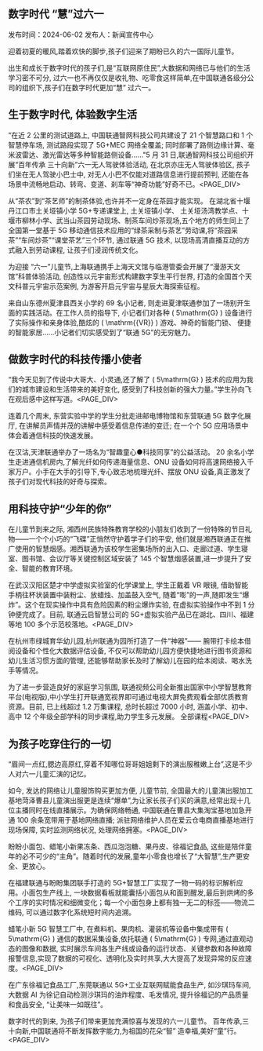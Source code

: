 ## 数字时代 “慧”过六一

发布时间：2024-06-02 发布人：新闻宣传中心

迎着初夏的暖风,踏着欢快的脚步,孩子们迎来了期盼已久的六一国际儿童节。

出生和成长于数字时代的孩子们,是“互联网原住民”,大数据和网络已与他们的生活学习密不可分, 过六一也不再仅仅是收礼物、吃零食这样简单,在中国联通各级分公司的组织下,孩子们在数字时代更加“慧” 过六一。

## 生于数字时代, 体验数字生活

“在近 2 公里的测试道路上, 中国联通智网科技公司共建设了 21 个智慧路口和 1 个智慧停车场, 测试路段实现了 5G+MEC 网络全覆盖; 同时部署了路侧边缘计算、毫米波雷达、激光雷达等多种智能路侧设备......"5 月 31 日,联通智网科技公司组织开展“百年传承 三十向新”六一无人驾驶体验活动, 在北京亦庄无人驾驶体验区, 孩子们坐在无人驾驶小巴士中, 对无人小巴不仅能对道路信息进行提前预判, 还能在各场景中流畅地启动、转弯、变道、刹车等“神奇功能”好奇不已。<PAGE_DIV> 

从“茶农”到“茶艺师”的制茶体验,也许并不一定身在茶园才能实现。 在湖北省十堰丹江口市土关垭镇小学 5G+专递课堂上, 土关垭镇小学、 土关垭汤湾教学点、十堰市柳林小学、武当山茶园劳动现场、制茶车间炒茶现场,五个地方的师生同上了全国第一堂基于 5G 移动通信技术应用的“绿茶采制与茶艺”劳动课,将“茶园采茶”“车间炒茶”“课堂茶艺”三个环节, 通过联通 5G 技术, 以现场高清直播互动的方式融入到劳动课程, 让孩子们浸润传统文化。

为迎接 “六一”儿童节,上海联通携手上海天文馆与临港管委会开展了“漫游天文馆”科普体验活动, 创造性以元宇宙形式构建数字孪生平行世界, 打造的全国首个天文科普元宇宙示范案例, 为游客开启元宇宙与星辰大海探索征程。

来自山东德州夏津县西关小学的 69 名小记者, 则走进夏津联通参加了一场别开生面的实践活动。在工作人员的指导下, 小记者们对各种 \( 5\mathrm{G} \) 设备进行了实际操作和亲身体验,酷炫的 \( \mathrm{{VR}} \) 游戏、神奇的智能门锁、 便捷的智能家居……小记者们切实感受到了“联通 5G”的无穷魅力。

## 做数字时代的科技传播小使者

“我今天见到了传说中大哥大、小灵通,还了解了 \( 5\mathrm{G} \) 技术的应用为我们的城市建设和生活带来的美好变化, 感受到了科技创新的强大力量。”学生孙向飞在观后感中这样写道。<PAGE_DIV> 

连着几个周末, 东营实验中学的学生分批走进邮电博物馆和东营联通 5G 数字化展厅, 在讲解员声情并茂的讲解中感受着信息传递的变迁; 在一个个 5G 应用场景中体会着通信科技的快速发展。

在汉沽,天津联通举办了一场名为“智趣童心●科技同享”的公益活动。 20 余名小学生走进通信机房内,了解光纤如何传递海量信息、ONU 设备如何将高速网络接入千家万户。小手在大手的引导下,专心致志地梳理光纤、摆放 ONU 设备,真正激发了孩子们对现代科技的好奇与探索。

## 用科技守护“少年的你”

在儿童节到来之际, 湘西州民族特殊教育学校的小朋友们收到了一份特殊的节日礼物——一个个小巧的“飞碟”正悄然守护着学子们的平安, 他们就是湘西联通正在推广使用的智慧烟感。湘西联通为该校学生密集场所的出入口、走廊过道、学生寝室、图书馆、会议厅等关键控制区域安装了 145 个智慧烟感装置,进一步提升了安全、智能的教育环境。

在武汉汉阳区楚才中学虚拟实验室的化学课堂上, 学生正戴着 VR 眼镜, 借助智能手柄往杯状装置中装粉尘、放蜡烛、加盖鼓入空气, 随着“嘭”的一声,随即发生“爆炸”。这个在现实操作中具有危险因素的粉尘爆炸实验, 在虚拟实验操作中不到 1 分钟便完成了。目前, 联通云启智慧公司的 5G+虚拟实验产品已在湖北、四川、福建等地 100 多个示范校落地。<PAGE_DIV> 

在杭州市绿城育华幼儿园,杭州联通为园所打造了一件“神器”—— 腕带打卡绘本借阅设备和个性化大数据评估设备, 不仅可以帮助幼儿园方便快捷地进行图书资源和幼儿生活习惯方面的管理, 还能够帮助家长及时了解幼儿在园的绘本阅读、喝水洗手等情况。

为了进一步营造良好的家庭学习氛围, 联通视频公司全新推出国家中小学智慧教育平台(电视版),中小学生打开联通宽视界即可通过电视大屏免费观看全部优质教育资源。目前, 已上线超过 1.2 万集课程, 总时长超过 7000 小时, 涵盖小学、初中、高中 12 个年级全部学科的同步课程,助力学生多元发展。 全部课程<PAGE_DIV> 

<!-- Media -->

<!-- figureText: 选择年级 Which grade are you in? 选择需要学习的年级,获取相应的学习内容,选择后仍可在首页顶部更改~ 二年级 三年级 四年级 六年级 八年级 九年级 高二 高三 小学 2一年级 五年级 初中 七年级 高中 高一 -->

<!-- figureText: 学段: 全部 小学 初中 高中 五年级 六年级 七年级 八年级 九年级 高 物理 化学 生物学 思想政治 历史 地理 物理 统编伍 人数新 人数量 高三 第三下 第三题三下 高三高三下 历史-高三-下册- 地理-高三-下册- 物理-高三-下册-。 年级： 全部 一年级 二年级 三年级 四年级 语文 数学 英语 历史 地理 统编版 人教版 人教A版 语文 数学 英语 统锦版 人数年 人数版 高三高三下 高三 高三下 第三集三下 语文-高三-下册- 数学- 高三-下册- 英语-高三-下册- 生物学 化学 人数理 人数量 高三高三下 高三高三下 -->

<!-- Media -->

## 为孩子吃穿住行的一切

“眉间一点红,腮边高原红,穿着不知哪位哥哥姐姐剩下的演出服稚嫩上台”,这是不少人对六一儿童汇演的记忆。

如今, 发达的网络让儿童服饰购买更加方便, 儿童节前, 全国最大的儿童演出服加工基地菏泽曹县儿童演出服更是连续“爆单”,为让家长孩子们买的满意,经常出现十几位主播同时在线直播展示。为确保网络畅通, 中国联通在曹县大集淘宝基地加急开通 100 余条宽带用于基地网络直播; 派驻网络维护人员在爱云仓电商直播基地进行现场保障, 实时监测网络状况, 处理网络拥塞。<PAGE_DIV> 

盼盼小面包、蜡笔小新果冻条、西瓜泡泡糖、果丹皮、徐福记食品, 这些是陪伴童年的必不可少的“主角”。随着时代的发展,童年小零食也增长了“大智慧”,生产更安全、更放心。

在福建联通与盼盼集团联手打造的 5G+智慧工厂实现了一物一码的标识解析应用。小面包生产线上, 一块数据看板就能囊括小面包从和面到醒发,最后到烘烤的多个工序的实时情况和细微变化；每一个小面包身上都有独一无二的标签——物流二维码, 可以通过数字化系统短时间内追溯。

蜡笔小新 5G 智慧工厂中, 在煮料机、果肉机、灌装机等设备中集成带有 \( 5\mathrm{G} \) 通信的数据采集设备,依托联通 \( 5\mathrm{G} \) 专网,通过直观动态的图像和数据, 实时展示车间各生产线或设备的运行状态、关键参数和各种故障报警信息,实现了数据的可视化、透明化及实时共享,大大提高了发现异常的反应速度。<PAGE_DIV> 

在广东徐福记食品工厂,东莞联通以 5G+工业互联网赋能食品生产, 如沙琪玛车间, 大数据 AI 为徐记自动检测沙琪玛的油炸程度、毛发情况, 提升徐福记的产品质量和食品安全, “让美味一如既往”。

数字时代的到来, 为孩子们带来更加充满惊喜与发现的六一儿童节。 百年传承,三十向新,中国联通将不断发挥数字能力,为祖国的花朵“智” 造幸福,美好“童”行。<PAGE_DIV> 